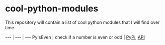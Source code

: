 # cool-python-modules
This repository will contain a list of cool python modules that I will find over time.

--- | --- | ---
PyIsEven | check if a number is even or odd | [PyPi](https://pypi.org/project/PyIsEven/), [API](https://isevenapi.xyz/)
